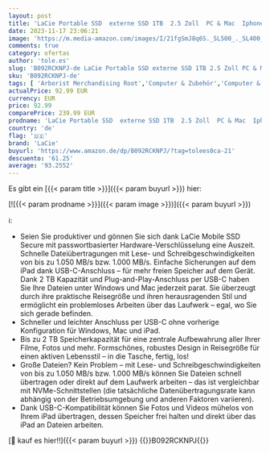 ```yaml
---
layout: post
title: 'LaCie Portable SSD  externe SSD 1TB  2.5 Zoll  PC & Mac  Iphone 15 Pro kompatibel  inkl. 3 Jahre Rescue Service  Modellnr.: STKS1000400'
date: 2023-11-17 23:06:21
image: 'https://m.media-amazon.com/images/I/21fgSmJ8q6S._SL500_._SL400_.jpg'
comments: true
category: ofertas
author: 'tole.es'
slug: 'B092RCKNPJ-de LaCie Portable SSD externe SSD 1TB 2.5 Zoll PC & Mac...'
sku: 'B092RCKNPJ-de'
tags: [ 'Arborist Merchandising Root','Computer & Zubehör','Computer & Zubehör: Produkte mit Umwelt-Label','Datenspeicher','Datenspeicher & Netzwerk','Externe Datenspeicher','Externe SSD','IT-Zubehör','Self Service','Special Features Stores','Stores','a4cbee59-f823-40fe-831a-7de64f655f6f_0','a4cbee59-f823-40fe-831a-7de64f655f6f_1301','e26659c6-d1cd-45cb-800b-2f9b432b8572_0','e26659c6-d1cd-45cb-800b-2f9b432b8572_7201','lacie','🇩🇪', ]
actualPrice: 92.99 EUR
currency: EUR
price: 92.99
comparePrice: 239.99 EUR
prodname: 'LaCie Portable SSD  externe SSD 1TB  2.5 Zoll  PC & Mac  Iphone 15 Pro kompatibel  inkl. 3 Jahre Rescue Service  Modellnr.: STKS1000400'
country: 'de'
flag: '🇩🇪'
brand: 'LaCie'
buyurl: 'https://www.amazon.de/dp/B092RCKNPJ/?tag=tolees0ca-21'
descuento: '61.25'
average: '93.2552'
---
```


Es gibt ein [{{< param title >}}]({{< param buyurl >}}) hier:

[![{{< param prodname >}}]({{< param image >}})]({{< param buyurl >}})

ℹ️:

- Seien Sie produktiver und gönnen Sie sich dank LaCie Mobile SSD Secure mit passwortbasierter Hardware-Verschlüsselung eine Auszeit. Schnelle Dateiübertragungen mit Lese- und Schreibgeschwindigkeiten von bis zu 1.050 MB/s bzw. 1.000 MB/s. Einfache Sicherungen auf dem iPad dank USB-C-Anschluss – für mehr freien Speicher auf dem Gerät. Dank 2 TB Kapazität und Plug-and-Play-Anschluss per USB-C haben Sie Ihre Dateien unter Windows und Mac jederzeit parat. Sie überzeugt durch ihre praktische Reisegröße und ihren herausragenden Stil und ermöglicht ein problemloses Arbeiten über das Laufwerk – egal, wo Sie sich gerade befinden.
- Schneller und leichter Anschluss per USB-C ohne vorherige Konfiguration für Windows, Mac und iPad.
- Bis zu 2 TB Speicherkapazität für eine zentrale Aufbewahrung aller Ihrer Filme, Fotos und mehr. Formschönes, robustes Design in Reisegröße für einen aktiven Lebensstil – in die Tasche, fertig, los!
- Große Dateien? Kein Problem – mit Lese- und Schreibgeschwindigkeiten von bis zu 1.050 MB/s bzw. 1.000 MB/s können Sie Dateien schnell übertragen oder direkt auf dem Laufwerk arbeiten – das ist vergleichbar mit NVMe-Schnittstellen (die tatsächliche Datenübertragungsrate kann abhängig von der Betriebsumgebung und anderen Faktoren variieren).
- Dank USB-C-Kompatibilität können Sie Fotos und Videos mühelos von Ihrem iPad übertragen, dessen Speicher frei halten und direkt über das iPad an Dateien arbeiten.

[🛒 kauf es hier!!]({{< param buyurl >}})
{{<world>}}B092RCKNPJ{{</world>}}
